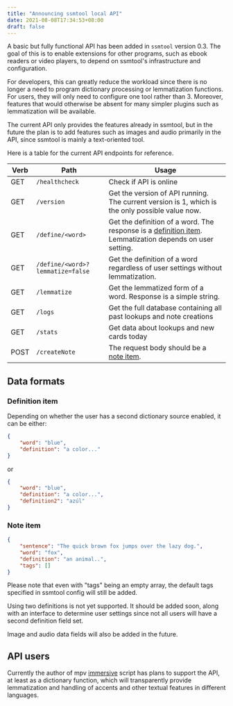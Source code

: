 ```yaml
---
title: "Announcing ssmtool local API"
date: 2021-08-08T17:34:53+08:00
draft: false
---
```

A basic but fully functional API has been added in `ssmtool` version 0.3. The
goal of this is to enable extensions for other programs, such as ebook readers
or video players, to depend on ssmtool's infrastructure and configuration. 

For developers, this can greatly reduce the workload since there is no longer
a need to program dictionary processing or lemmatization functions. For users,
they will only need to configure one tool rather than 3. Moreover, features
that would otherwise be absent for many simpler plugins such as lemmatization
will be available.

The current API only provides the features already in ssmtool, but in the
future the plan is to add features such as images and audio primarily in the
API, since ssmtool is mainly a text-oriented tool. 

Here is a table for the current API endpoints for reference.

| Verb | Path | Usage |
-------|-------|--------
GET | `/healthcheck` | Check if API is online
GET | `/version`| Get the version of API running. The current version is 1, which is the only possible value now.
GET | `/define/<word>` | Get the definition of a word. The response is a [definition item](#definition). Lemmatization depends on user setting.
GET | `/define/<word>?lemmatize=false` | Get the definition of a word regardless of user settings without lemmatization.
GET | `/lemmatize` | Get the lemmatized form of a word. Response is a simple string.
GET | `/logs` | Get the full database containing all past lookups and note creations
GET | `/stats` | Get data about lookups and new cards today
POST | `/createNote` | The request body should be a [note item](#note).

## Data formats
### Definition item
Depending on whether the user has a second dictionary source enabled, it can be either:
```json
{
    "word": "blue",
    "definition": "a color..."
}
```
or
```json
{
    "word": "blue",
    "definition": "a color...",
    "definition2": "azúl"
}
```
### Note item
```json
{
    "sentence": "The quick brown fox jumps over the lazy dog.",
    "word": "fox",
    "definition": "an animal..",
    "tags": []
}
```
Please note that even with "tags" being an empty array, the default tags
specified in ssmtool config will still be added.

Using two definitions is not yet supported. It should be added soon, along
with an interface to determine user settings since not all users will have a
second definition field set.

Image and audio data fields will also be added in the future.

## API users
Currently the author of mpv
[immersive](https://github.com/Ben-Kerman/immersive) script has plans to
support the API, at least as a dictionary function, which will transparently
provide lemmatization and handling of accents and other textual features in
different languages. 
